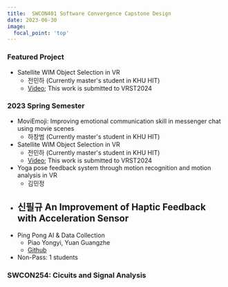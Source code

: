 ```yaml
---
title:  SWCON401 Software Convergence Capstone Design
date: 2023-06-30
image:
  focal_point: 'top'
---
```

### Featured Project
- Satellite WIM Object Selection in VR
  - 전민하 (Currently master's student in KHU HIT)
  - [Video](); This work is submitted to VRST2024


### 2023 Spring Semester
- MoviEmoji: Improving emotional communication skill in messenger chat using movie scenes
  - 하창범 (Currently master's student in KHU HIT)
- Satellite WIM Object Selection in VR
  - 전민하 (Currently master's student in KHU HIT)
  - [Video](); This work is submitted to VRST2024  
- Yoga pose feedback system through motion recognition and motion analysis in VR
  - 김민정
- 신필규 An Improvement of Haptic Feedback with Acceleration Sensor 
  - 
- Ping Pong AI & Data Collection
  - Piao Yongyi, Yuan Guangzhe
  - [Github](https://github.com/PIAOYONGYI2019102072/2023-1SWCD)
- Non-Pass: 1 students



<!--more-->
### SWCON254: Cicuits and Signal Analysis
